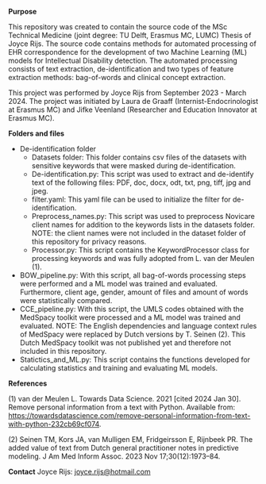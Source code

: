 **Purpose**

This repository was created to contain the source code of the MSc Technical Medicine (joint degree: TU Delft, Erasmus MC, LUMC) Thesis of Joyce Rijs. The source code
contains methods for automated processing of EHR correspondence for the development of two Machine Learning (ML) models for Intellectual Disability detection.
The automated processing consists of text extraction, de-identification and two types of feature extraction methods: bag-of-words and clinical concept extraction.

This project was performed by Joyce Rijs from September 2023 - March 2024. The project was initiated by Laura de Graaff (Internist-Endocrinologist at Erasmus MC)
and Jifke Veenland (Researcher and Education Innovator at Erasmus MC).

**Folders and files**

- De-identification folder
    - Datasets folder: This folder contains csv files of the datasets with sensitive keywords that were masked during de-identification.
    - De-identification.py: This script was used to extract and de-identify text of the following files: PDF, doc, docx, odt, txt, png, tiff, jpg and jpeg.
    - filter.yaml: This yaml file can be used to initialize the filter for de-identification.
    - Preprocess_names.py: This script was used to preprocess Novicare client names for addition to the keywords lists in the datasets folder. NOTE: the client names were not included in the dataset folder of this repository for privacy reasons.
    - Processor.py: This script contains the KeywordProcessor class for processing keywords and was fully adopted from L. van der Meulen (1).
- BOW_pipeline.py: With this script, all bag-of-words processing steps were performed and a ML model was trained and evaluated. 
                    Furthermore, client age, gender, amount of files and amount of words were statistically compared.
- CCE_pipeline.py: With this script, the UMLS codes obtained with the MedSpacy toolkit were processed and a ML model was trained and evaluated. NOTE: The English dependencies and language context rules of MedSpacy were replaced by Dutch versions by T. Seinen (2). 
                    This Dutch MedSpacy toolkit was not published yet and therefore not included in this repository.
- Statictics_and_ML.py: This script contains the functions developed for calculating statistics and training and evaluating ML models.

**References**

(1) van der Meulen L. Towards Data Science. 2021 [cited 2024 Jan 30]. Remove personal information from a text with Python. Available from: https://towardsdatascience.com/remove-personal-information-from-text-with-python-232cb69cf074.

(2) Seinen TM, Kors JA, van Mulligen EM, Fridgeirsson E, Rijnbeek PR. The added value of text from Dutch general practitioner notes in predictive modeling. J Am Med Inform Assoc. 2023 Nov 17;30(12):1973–84.


**Contact**
Joyce Rijs: joyce.rijs@hotmail.com
